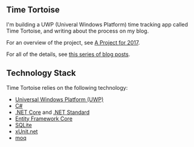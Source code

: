 ## Time Tortoise

I'm building a UWP (Univeral Windows Platform) time tracking app called Time Tortoise, and writing about the process on my blog.

For an overview of the project, see [A Project for 2017](http://www.redgreencode.com/a-project-for-2017/).

For all of the details, see [this series of blog posts](https://www.redgreencode.com/category/tt/).

## Technology Stack

Time Tortoise relies on the following technology:

* [Universal Windows Platform (UWP)](https://docs.microsoft.com/en-us/windows/uwp/get-started/whats-a-uwp)
* [C#](https://msdn.microsoft.com/en-us/library/67ef8sbd.aspx)
* [.NET Core](https://github.com/dotnet/core) and [.NET Standard](https://github.com/dotnet/standard)
* [Entity Framework Core](https://github.com/aspnet/EntityFramework)
* [SQLite](http://sqlite.org/)
* [xUnit.net](https://github.com/xunit/xunit)
* [moq](https://github.com/Moq/moq4)
